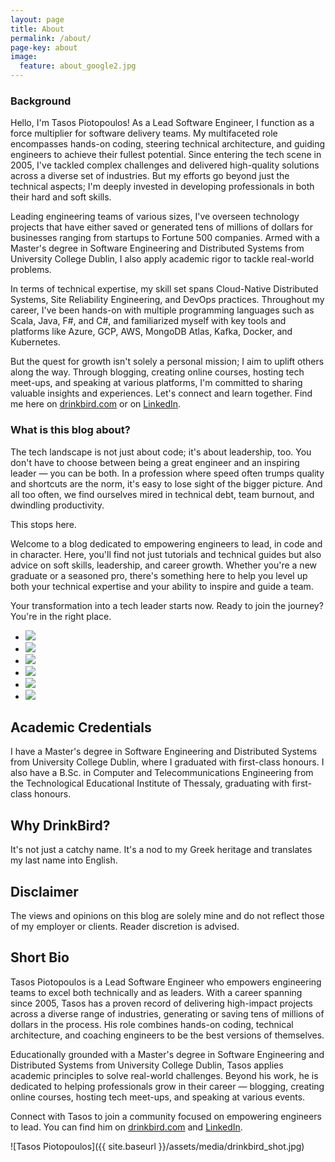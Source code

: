 ```yaml
---
layout: page
title: About
permalink: /about/
page-key: about
image:
  feature: about_google2.jpg
---
```


### Background

Hello, I'm Tasos Piotopoulos! As a Lead Software Engineer, I function as a force multiplier for software delivery teams. My multifaceted role encompasses hands-on coding, steering technical architecture, and guiding engineers to achieve their fullest potential. Since entering the tech scene in 2005, I've tackled complex challenges and delivered high-quality solutions across a diverse set of industries. But my efforts go beyond just the technical aspects; I'm deeply invested in developing professionals in both their hard and soft skills.

Leading engineering teams of various sizes, I've overseen technology projects that have either saved or generated tens of millions of dollars for businesses ranging from startups to Fortune 500 companies. Armed with a Master's degree in Software Engineering and Distributed Systems from University College Dublin, I also apply academic rigor to tackle real-world problems.

In terms of technical expertise, my skill set spans Cloud-Native Distributed Systems, Site Reliability Engineering, and DevOps practices. Throughout my career, I've been hands-on with multiple programming languages such as Scala, Java, F#, and C#, and familiarized myself with key tools and platforms like Azure, GCP, AWS, MongoDB Atlas, Kafka, Docker, and Kubernetes.

But the quest for growth isn't solely a personal mission; I aim to uplift others along the way. Through blogging, creating online courses, hosting tech meet-ups, and speaking at various platforms, I'm committed to sharing valuable insights and experiences. Let's connect and learn together. Find me here on [drinkbird.com](https://blog.drinkbird.com) or on [LinkedIn](https://linkedin.com/in/piotopoulos).

### What is this blog about?

The tech landscape is not just about code; it's about leadership, too. You don't have to choose between being a great engineer and an inspiring leader — you can be both. In a profession where speed often trumps quality and shortcuts are the norm, it's easy to lose sight of the bigger picture. And all too often, we find ourselves mired in technical debt, team burnout, and dwindling productivity.

This stops here.

Welcome to a blog dedicated to empowering engineers to lead, in code and in character. Here, you'll find not just tutorials and technical guides but also advice on soft skills, leadership, and career growth. Whether you're a new graduate or a seasoned pro, there's something here to help you level up both your technical expertise and your ability to inspire and guide a team.

Your transformation into a tech leader starts now. Ready to join the journey? You're in the right place.

<ul class="list-inline gallery">
    <li>
        <a href="{{ site.baseurl }}/images/DSCN6650.jpg" class="image-popup mfp-with-zoom" title="At the Global Azure Bootcamp as a guest speaker, Athens 2014">
            <img src="{{ site.baseurl }}/images/DSCN6650-150x150.jpg" />
        </a>
    </li>
    <li>
        <a href="{{ site.baseurl }}/images/10461621_10204160249869197_1374694601253781239_n.jpg" class="image-popup mfp-with-zoom" title="At the Patterns and Practices for the Cloud Event as a guest speaker, Athens 2014">
            <img src="{{ site.baseurl }}/images/10461621_10204160249869197_1374694601253781239_n_150x150.png" />
        </a>
    </li>
    <li>
        <a href="{{ site.baseurl }}/images/10359500_10205500520815133_6051871685517638110_n.jpg" class="image-popup mfp-with-zoom" title="At UCD's Enterprise, Innovation and Entrepreneurship course, presenting The Lean Startup by Eric Ries, Dublin 2015">
            <img src="{{ site.baseurl }}/images/10359500_10205500520815133_6051871685517638110_n_150x150.png" />
        </a>
    </li>
    <li>
        <a href="{{ site.baseurl }}/images/ucd_graduation.jpg" class="image-popup mfp-with-zoom" title="At the M.Sc. graduation ceremony, UCD, Dublin 2015">
            <img src="{{ site.baseurl }}/images/ucd_graduation_150.jpg" />
        </a>
    </li>
    <li>
        <a href="{{ site.baseurl }}/images/nci3.jpg" class="image-popup mfp-with-zoom" title="At the National College of Ireland as a guest speaker, Dublin 2015">
            <img src="{{ site.baseurl }}/images/nci3_150.jpg" />
        </a>
    </li>
    <li>
        <a href="{{ site.baseurl }}/images/angularjs_keynote.jpg" class="image-popup mfp-with-zoom" title="Delivering the AngularJS Dublin keynote, Google, Dublin 2016">
            <img src="{{ site.baseurl }}/images/angularjs_keynote_150x150.jpg" />
        </a>
    </li>
</ul>

## Academic Credentials

I have a Master's degree in Software Engineering and Distributed Systems from University College Dublin, where I graduated with first-class honours. I also have a B.Sc. in Computer and Telecommunications Engineering from the Technological Educational Institute of Thessaly, graduating with first-class honours.

## Why DrinkBird?

It's not just a catchy name. It's a nod to my Greek heritage and translates my last name into English.

## Disclaimer

The views and opinions on this blog are solely mine and do not reflect those of my employer or clients. Reader discretion is advised.

## Short Bio

Tasos Piotopoulos is a Lead Software Engineer who empowers engineering teams to excel both technically and as leaders. With a career spanning since 2005, Tasos has a proven record of delivering high-impact projects across a diverse range of industries, generating or saving tens of millions of dollars in the process. His role combines hands-on coding, technical architecture, and coaching engineers to be the best versions of themselves. 

Educationally grounded with a Master's degree in Software Engineering and Distributed Systems from University College Dublin, Tasos applies academic principles to solve real-world challenges. Beyond his work, he is dedicated to helping professionals grow in their career — blogging, creating online courses, hosting tech meet-ups, and speaking at various events. 

Connect with Tasos to join a community focused on empowering engineers to lead. You can find him on [drinkbird.com](https://blog.drinkbird.com) and [LinkedIn](https://linkedin.com/in/piotopoulos).

![Tasos Piotopoulos]({{ site.baseurl }}/assets/media/drinkbird_shot.jpg)
